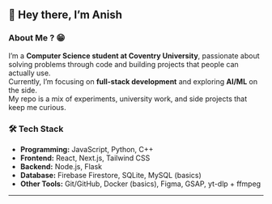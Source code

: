 ## 👋 Hey there, I’m Anish  

###  About Me ? 😁
I’m a **Computer Science student at Coventry University**, passionate about solving problems through code and building projects that people can actually use.  
Currently, I’m focusing on **full-stack development** and exploring **AI/ML** on the side.  
My repo is a mix of experiments, university work, and side projects that keep me curious. 

### 🛠️ Tech Stack  

- **Programming:** JavaScript, Python, C++  
- **Frontend:** React, Next.js, Tailwind CSS  
- **Backend:** Node.js, Flask  
- **Database:** Firebase Firestore, SQLite, MySQL (basics)  
- **Other Tools:** Git/GitHub, Docker (basics), Figma, GSAP, yt-dlp + ffmpeg 

---
